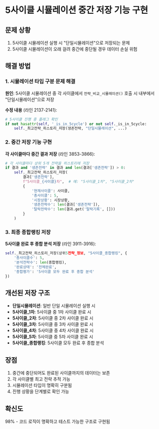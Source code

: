# 5사이클 시뮬레이션 중간 저장 기능 구현

## 문제 상황
1. 5사이클 시뮬레이션 실행 시 "단일시뮬레이션"으로 저장되는 문제
2. 5사이클 시뮬레이션이 오래 걸려 중간에 중단될 경우 데이터 손실 위험

## 해결 방법

### 1. 시뮬레이션 타입 구분 문제 해결
**원인**: 5사이클 시뮬레이션 중 각 사이클에서 `전략_비교_시뮬레이션()` 호출 시 내부에서 "단일시뮬레이션"으로 저장

**수정 내용** (라인 2137-2141):
```python
# 5사이클 진행 중 플래그 확인
if not hasattr(self, '_is_in_5cycle') or not self._is_in_5cycle:
    self._최고전략_히스토리_저장(생존전략, "단일시뮬레이션", ...)
```

### 2. 중간 저장 기능 구현
**각 사이클마다 중간 결과 저장** (라인 3853-3866):
```python
# 각 사이클마다 상위 5개 전략을 히스토리에 저장
if 결과 and '생존전략' in 결과 and len(결과['생존전략']) > 0:
    self._최고전략_히스토리_저장(
        결과['생존전략'], 
        f"5사이클_{사이클}차",  # 예: "5사이클_1차", "5사이클_2차"
        {
            '현재사이클': 사이클,
            '총사이클': 5,
            '시장상황': 시장상황,
            '생존전략수': len(결과['생존전략']),
            '탈락전략수': len(결과.get('탈락기록', []))
        }
    )
```

### 3. 최종 종합랭킹 저장
**5사이클 완료 후 종합 분석 저장** (라인 3911-3916):
```python
self._최고전략_히스토리_저장(상위5전략_정보, "5사이클_종합랭킹", {
    '총사이클수': 5,
    '분석전략수': len(종합랭킹),
    '완료상태': '전체완료',
    '종합평가': '5사이클 모두 완료 후 종합 분석'
})
```

## 개선된 저장 구조
- **단일시뮬레이션**: 일반 단일 시뮬레이션 실행 시
- **5사이클_1차**: 5사이클 중 1차 사이클 완료 시
- **5사이클_2차**: 5사이클 중 2차 사이클 완료 시
- **5사이클_3차**: 5사이클 중 3차 사이클 완료 시
- **5사이클_4차**: 5사이클 중 4차 사이클 완료 시
- **5사이클_5차**: 5사이클 중 5차 사이클 완료 시
- **5사이클_종합랭킹**: 5사이클 모두 완료 후 종합 분석

## 장점
1. 중간에 중단되어도 완료된 사이클까지의 데이터는 보존
2. 각 사이클별 최고 전략 추적 가능
3. 시뮬레이션 타입이 명확히 구분됨
4. 진행 상황을 단계별로 확인 가능

## 확신도
98% - 코드 로직이 명확하고 테스트 가능한 구조로 구현됨